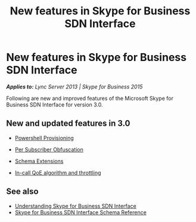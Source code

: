 ﻿---
title: New features in Skype for Business SDN Interface
TOCTitle: New features in Skype for Business SDN Interface
ms:assetid: a0ef6ad8-c0a2-425f-b236-dc4907efa22b
ms:mtpsurl: https://msdn.microsoft.com/en-us/library/Dn785195(v=office.16)
ms:contentKeyID: 65258660
ms.date: 02/28/2017
mtps_version: v=office.16
---

# New features in Skype for Business SDN Interface


_**Applies to:** Lync Server 2013 | Skype for Business 2015_

Following are new and improved features of the Microsoft Skype for Business SDN Interface for version 3.0.

## New and updated features in 3.0

  - [Powershell Provisioning](powershell-provisioning.md)

  - [Per Subscriber Obfuscation](per-subscriber-obfuscation.md)

  - [Schema Extensions](schema-extensions.md)

  - [In-call QoE algorithm and throttling](in-call-qoe-algorithm-and-throttling.md)

## See also

- [Understanding Skype for Business SDN Interface](understanding-skype-for-business-sdn-interface.md)
- [Skype for Business SDN Interface Schema Reference](skype-for-business-sdn-interface-schema-reference.md)


